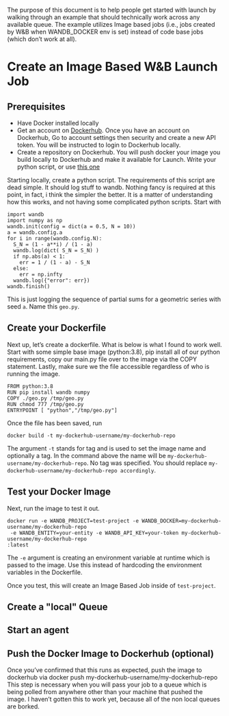 The purpose of this document is to help people get started with launch by walking through an example that should technically work across any available queue.  The example utilizes Image based jobs (i.e., jobs created by W&B when WANDB_DOCKER env is set) instead of code base jobs (which don’t work at all).  

# Create an Image Based W&B Launch Job

## Prerequisites
* Have Docker installed locally
* Get an account on [Dockerhub](https://hub.docker.com/).  Once you have an account on Dockerhub, Go to account settings then security and create a new API token.  You will be instructed to login to Dockerhub locally. 
* Create a repository on Dockerhub. You will push docker your image you build locally to Dockerhub and make it available for Launch. 
Write your python script, or use [this one](./geo.py)

Starting locally, create a python script.  The requirements of this script are dead simple.  It should log stuff to wandb.  Nothing fancy is required at this point, in fact, i think the simpler the better.  It is a matter of understanding how this works, and not having some complicated python scripts.  Start with 

```:python
import wandb
import numpy as np
wandb.init(config = dict(a = 0.5, N = 10))
a = wandb.config.a
for i in range(wandb.config.N):
  S_N = (1 - a**i) / (1 - a)
  wandb.log(dict( S_N = S_N) )
  if np.abs(a) < 1:
    err = 1 / (1 - a) - S_N
  else:
    err = np.infty
  wandb.log({"error": err})
wandb.finish()
```

This is just logging the sequence of partial sums for a geometric series with seed `a`.  Name this `geo.py`.  

## Create your Dockerfile
Next up, let’s create a dockerfile.  What is below is what I found to work well.  Start with some simple base image (python:3.8), pip install all of our python requirements, copy our main.py file over to the image via the COPY statement.  Lastly, make sure we the file accessible regardless of who is running the image.

```
FROM python:3.8
RUN pip install wandb numpy
COPY ./geo.py /tmp/geo.py
RUN chmod 777 /tmp/geo.py
ENTRYPOINT [ "python","/tmp/geo.py"]
```

Once the file has been saved, run

```
docker build -t my-dockerhub-username/my-dockerhub-repo
```

The argument `-t` stands for tag and is used to set the image name and optionally a tag.  In the command above the name will be `my-dockerhub-username/my-dockerhub-repo`.  No tag was specified.  You should replace `my-dockerhub-username/my-dockerhub-repo accordingly`.

## Test your Docker Image
Next, run the image to test it out.  
```
docker run -e WANDB_PROJECT=test-project -e WANDB_DOCKER=my-dockerhub-username/my-dockerhub-repo
 -e WANDB_ENTITY=your-entity -e WANDB_API_KEY=your-token my-dockerhub-username/my-dockerhub-repo
:latest
```
The `-e` argument is creating an environment variable at runtime which is passed to the image.  Use this instead of hardcoding the environment variables in the Dockerfile. 

Once you test, this will create an Image Based Job inside of `test-project`.  

## Create a "local" Queue 
## Start an agent

## Push the Docker Image to Dockerhub (optional)
Once you’ve confirmed that this runs as expected, push the image to dockerhub via 
docker push my-dockerhub-username/my-dockerhub-repo
This step is necessary when you will pass your job to a queue which is being polled from anywhere other than your machine that pushed the image.  I haven’t gotten this to work yet, because all of the non local queues are borked. 
